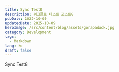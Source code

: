 ```yaml
---
title: Sync Test8
description: 워크플로 테스트 포스트8
pubDate: 2025-10-09
updatedDate: 2025-10-09
heroImage: /src/content/blog/assets/gorapaduck.jpg
category: Development
tags:
  - Markdown
lang: ko
draft: false
---
```


Sync Test8
